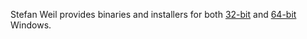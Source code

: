 Stefan Weil provides binaries and installers for
both [32-bit](https://qemu.weilnetz.de/w32/) and
[64-bit](https://qemu.weilnetz.de/w64/) Windows.
